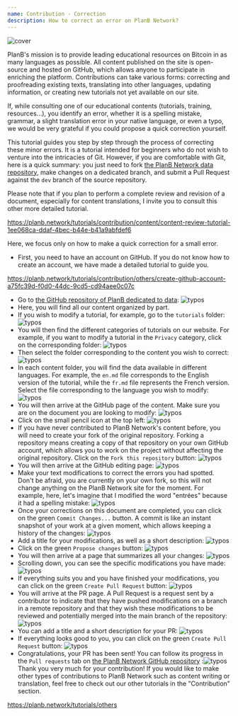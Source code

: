 ```yaml
---
name: Contribution - Correction
description: How to correct an error on PlanB Network?
---
```

![cover](assets/cover.webp)

PlanB's mission is to provide leading educational resources on Bitcoin in as many languages as possible. All content published on the site is open-source and hosted on GitHub, which allows anyone to participate in enriching the platform. Contributions can take various forms: correcting and proofreading existing texts, translating into other languages, updating information, or creating new tutorials not yet available on our site.

If, while consulting one of our educational contents (tutorials, training, resources...), you identify an error, whether it is a spelling mistake, grammar, a slight translation error in your native language, or even a typo, we would be very grateful if you could propose a quick correction yourself.

This tutorial guides you step by step through the process of correcting these minor errors. It is a tutorial intended for beginners who do not wish to venture into the intricacies of Git. However, if you are comfortable with Git, here is a quick summary: you just need to fork [the PlanB Network data repository](https://github.com/PlanB-Network/bitcoin-educational-content), make changes on a dedicated branch, and submit a Pull Request against the `dev` branch of the source repository.

Please note that if you plan to perform a complete review and revision of a document, especially for content translations, I invite you to consult this other more detailed tutorial.

https://planb.network/tutorials/contribution/content/content-review-tutorial-1ee068ca-ddaf-4bec-b44e-b41a9abfdef6

 Here, we focus only on how to make a quick correction for a small error.

- First, you need to have an account on GitHub. If you do not know how to create an account, we have made a detailed tutorial to guide you.

https://planb.network/tutorials/contribution/others/create-github-account-a75fc39d-f0d0-44dc-9cd5-cd94aee0c07c


- Go to [the GitHub repository of PlanB dedicated to data](https://github.com/PlanB-Network/bitcoin-educational-content):
![typos](assets/01.webp)
- Here, you will find all our content organized by part.
- If you wish to modify a tutorial, for example, go to the `tutorials` folder:
![typos](assets/02.webp)
- You will then find the different categories of tutorials on our website. For example, if you want to modify a tutorial in the `Privacy` category, click on the corresponding folder:
![typos](assets/03.webp)
- Then select the folder corresponding to the content you wish to correct:
![typos](assets/04.webp)
- In each content folder, you will find the data available in different languages. For example, the `en.md` file corresponds to the English version of the tutorial, while the `fr.md` file represents the French version. Select the file corresponding to the language you wish to modify: ![typos](assets/05.webp)
- You will then arrive at the GitHub page of the content. Make sure you are on the document you are looking to modify: ![typos](assets/06.webp)
- Click on the small pencil icon at the top left: ![typos](assets/07.webp)
- If you have never contributed to PlanB Network's content before, you will need to create your fork of the original repository. Forking a repository means creating a copy of that repository on your own GitHub account, which allows you to work on the project without affecting the original repository. Click on the `Fork this repository` button: ![typos](assets/08.webp)
- You will then arrive at the GitHub editing page: ![typos](assets/09.webp)
- Make your text modifications to correct the errors you had spotted. Don't be afraid, you are currently on your own fork, so this will not change anything on the PlanB Network site for the moment. For example, here, let's imagine that I modified the word "entrées" because it had a spelling mistake: ![typos](assets/10.webp)
- Once your corrections on this document are completed, you can click on the green `Commit Changes...` button. A commit is like an instant snapshot of your work at a given moment, which allows keeping a history of the changes: ![typos](assets/11.webp)
- Add a title for your modifications, as well as a short description: ![typos](assets/12.webp)
- Click on the green `Propose changes` button: ![typos](assets/13.webp)
- You will then arrive at a page that summarizes all your changes: ![typos](assets/14.webp)
- Scrolling down, you can see the specific modifications you have made: ![typos](assets/15.webp)
- If everything suits you and you have finished your modifications, you can click on the green `Create Pull Request` button: ![typos](assets/16.webp)
- You will arrive at the PR page. A Pull Request is a request sent by a contributor to indicate that they have pushed modifications on a branch in a remote repository and that they wish these modifications to be reviewed and potentially merged into the main branch of the repository: ![typos](assets/17.webp)
- You can add a title and a short description for your PR: ![typos](assets/18.webp)
- If everything looks good to you, you can click on the green `Create Pull Request` button: ![typos](assets/19.webp)
- Congratulations, your PR has been sent! You can follow its progress in the `Pull requests` tab on [the PlanB Network GitHub repository](https://github.com/PlanB-Network/bitcoin-educational-content/pulls) :![typos](assets/20.webp)
Thank you very much for your contribution! If you would like to make other types of contributions to PlanB Network such as content writing or translation, feel free to check out our other tutorials in the "Contribution" section.

https://planb.network/tutorials/others


